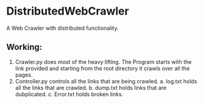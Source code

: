 # DistributedWebCrawler

A Web Crawler with distributed functionality.

## Working:
1. Crawler.py does most of the heavy lifting. The Program starts with the link provided and starting from the root directory it crawls over all the pages.
2. Controller.py controls all the links that are being crawled.
  a. log.txt holds all the links that are crawled.
  b. dump.txt holds links that are dubplicated.
  c. Error.txt holds broken links.
